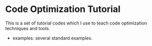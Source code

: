 # Code Optimization Tutorial
This is a set of tutorial codes which I use to teach code optimization techniques and tools.

- examples: several standard examples.
